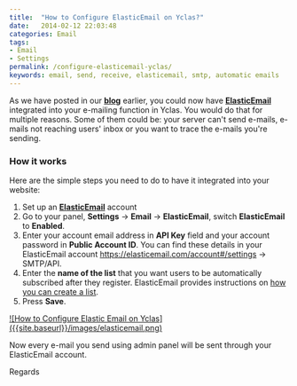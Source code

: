 ```yaml
---
title:  "How to Configure ElasticEmail on Yclas?"
date:   2014-02-12 22:03:48
categories: Email
tags: 
- Email
- Settings
permalink: /configure-elasticemail-yclas/
keywords: email, send, receive, elasticemail, smtp, automatic emails
---
```

As we have posted in our **[blog](http://open-classifieds.com/2014/02/12/elastic-email-review/)** earlier, you could now have **[ElasticEmail ](https://elasticemail.com/account#/open-classifieds)** integrated into your e-mailing function in Yclas. You would do that for multiple reasons. Some of them could be: your server can't send e-mails, e-mails not reaching users' inbox or you want to trace the e-mails you're sending.

### How it works

Here are the simple steps you need to do to have it integrated into your website: 

1. Set up an **[ElasticEmail](http://j.mp/elasticemailoc)** account 
2. Go to your panel, **Settings** -> **Email** -> **ElasticEmail**, switch **ElasticEmail** to **Enabled**.
3. Enter your account email address in **API Key** field and your account password in **Public Account ID**. You can find these details in your ElasticEmail account https://elasticemail.com/account#/settings -> SMTP/API. 
4. Enter the **name of the list** that you want users to be automatically subscribed after they register. ElasticEmail provides instructions on [how you can create a list](https://elasticemail.com/support/user-interface/contacts/lists/create-new).
5. Press **Save**.

<a href="//docs.yclas.com/images/elasticemail.png" class="thumbnail gallery-item" data-gallery>
![How to Configure Elastic Email on Yclas]({{site.baseurl}}/images/elasticemail.png) 
</a>

Now every e-mail you send using admin panel will be sent through your ElasticEmail account. 

Regards
